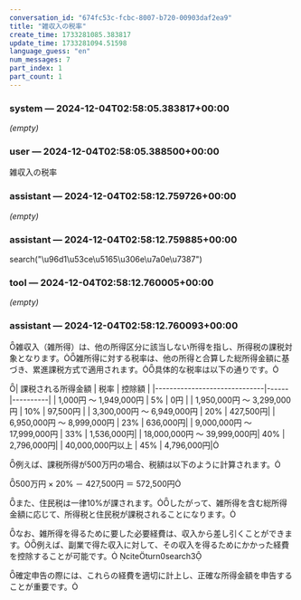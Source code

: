 ```yaml
---
conversation_id: "674fc53c-fcbc-8007-b720-00903daf2ea9"
title: "雑収入の税率"
create_time: 1733281085.383817
update_time: 1733281094.51598
language_guess: "en"
num_messages: 7
part_index: 1
part_count: 1
---
```


### system — 2024-12-04T02:58:05.383817+00:00

_(empty)_

### user — 2024-12-04T02:58:05.388500+00:00

雑収入の税率

### assistant — 2024-12-04T02:58:12.759726+00:00

_(empty)_

### assistant — 2024-12-04T02:58:12.759885+00:00

search("\u96d1\u53ce\u5165\u306e\u7a0e\u7387")

### tool — 2024-12-04T02:58:12.760005+00:00

_(empty)_

### assistant — 2024-12-04T02:58:12.760093+00:00

雑収入（雑所得）は、他の所得区分に該当しない所得を指し、所得税の課税対象となります。雑所得に対する税率は、他の所得と合算した総所得金額に基づき、累進課税方式で適用されます。具体的な税率は以下の通りです。

| 課税される所得金額             | 税率  | 控除額     |
|------------------------------|------|----------|
| 1,000円 ～ 1,949,000円      | 5%   | 0円      |
| 1,950,000円 ～ 3,299,000円  | 10%  | 97,500円 |
| 3,300,000円 ～ 6,949,000円  | 20%  | 427,500円|
| 6,950,000円 ～ 8,999,000円  | 23%  | 636,000円|
| 9,000,000円 ～ 17,999,000円 | 33%  | 1,536,000円|
| 18,000,000円 ～ 39,999,000円| 40%  | 2,796,000円|
| 40,000,000円以上            | 45%  | 4,796,000円|

例えば、課税所得が500万円の場合、税額は以下のように計算されます。

500万円 × 20% － 427,500円 ＝ 572,500円

また、住民税は一律10%が課されます。したがって、雑所得を含む総所得金額に応じて、所得税と住民税が課税されることになります。

なお、雑所得を得るために要した必要経費は、収入から差し引くことができます。例えば、副業で得た収入に対して、その収入を得るためにかかった経費を控除することが可能です。 citeturn0search3

確定申告の際には、これらの経費を適切に計上し、正確な所得金額を申告することが重要です。
